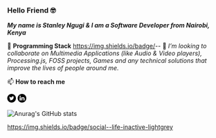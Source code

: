 ### Hello Friend 🤓

***My name is Stanley Ngugi & I am a Software Developer from Nairobi, Kenya***

🧰 **Programming Stack**
https://img.shields.io/badge/<LABEL>-<MESSAGE>-<COLOR>
👯 _I’m looking to collaborate on Multimedia Applications (like Audio & Video players), Processing.js,  FOSS projects, Games and any technical solutions that improve the lives of people around me._

📫 **How to reach me**

[<img src="./001-twitter.svg" width="20px">](https://twitter.com/_pedi_gree_)
[<img src="./002-linkedin.svg" width="20px">](https://www.linkedin.com/in/stanley-ngugi-78a540106)


![Anurag's GitHub stats](https://github-readme-stats.vercel.app/api?username=chege99&show_icons=true&theme=radical)

https://img.shields.io/badge/social--life-inactive-lightgrey
